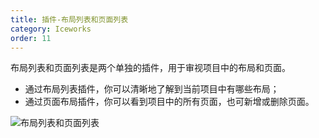 ```yaml
---
title: 插件-布局列表和页面列表
category: Iceworks
order: 11
---
```


布局列表和页面列表是两个单独的插件，用于审视项目中的布局和页面。

- 通过布局列表插件，你可以清晰地了解到当前项目中有哪些布局；
- 通过页面布局插件，你可以看到项目中的所有页面，也可新增或删除页面。

![布局列表和页面列表](https://img.alicdn.com/tfs/TB11xS1MW6qK1RjSZFmXXX0PFXa-869-576.gif)